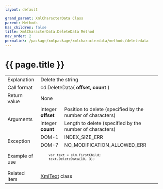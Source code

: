 ```yaml
---
layout: default

grand_parent: XmlCharacterData Class
parent: Methods
has_children: false
title: XmlCharacterData.DeleteData Method
nav_order: 2
permalink: /package/xmlpackage/xmlcharacterdata/methods/deletedata
---
```

# {{ page.title }}

<table>
  <tr>
    <td>Explanation</td>
    <td colspan="2">Delete the string</td>
  </tr>
  <tr>
    <td>Call format</td>
    <td colspan="2">cd.DeleteData( <b>offset, count</b> )</td>
  </tr>
  <tr>
    <td>Return value</td>
    <td colspan="2">None</td>
  </tr>  
  <tr>
    <td rowspan="2">Arguments</td>
    <td>integer <b>offset</b></td>
    <td>Position to delete (specified by the number of characters)</td>
  </tr>
  <tr>
    <td>integer <b>count</b></td>
    <td>Length to delete (specified by the number of characters)</td>
  </tr>
  <tr>
    <td rowspan="2">Exception</td>
    <td>DOM-1</td>
    <td>INDEX_SIZE_ERR</td>
  </tr>
  <tr>
    <td>DOM-7</td>
    <td>NO_MODIFICATION_ALLOWED_ERR</td>
  </tr>
  <tr>
    <td>Example of use</td>
    <td colspan="2"><code><pre>
    var text = elm.FirstChild;
    text.DeleteData(10, 3); 
    </pre></code></td>
  </tr>
  <tr>
    <td>Related item</td>
    <td colspan="2"><a href="/package/xmlpackage/xmltext">XmlText</a> class</td>
  </tr>
</table>



